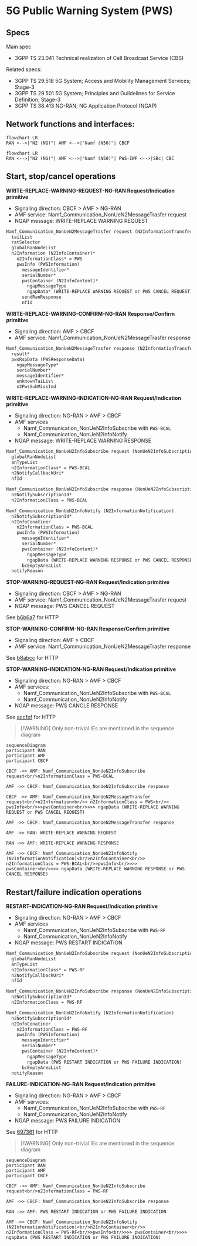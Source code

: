 # 5G Public Warning System (PWS)

## Specs

Main spec

- 3GPP TS 23.041 Technical realization of Cell Broadcast Service (CBS)  

Related specs:

- 3GPP TS 29.518 5G System; Access and Mobility Management Services; Stage-3
- 3GPP TS 29.501 5G System; Principles and Guildelines for Service Definition; Stage-3
- 3GPP TS 38.413 NG-RAN; NG Application Protocol (NGAP)

## Network functions and interfaces:

```mermaid
flowchart LR
RAN <-->|"N2 (NG)"| AMF <-->|"Namf (N50)"| CBCF
```

```mermaid
flowchart LR
RAN <-->|"N2 (NG)"| AMF <-->|"Namf (N50)"| PWS-IWF <-->|SBc| CBC
```

## Start, stop/cancel operations

**WRITE-REPLACE-WARNING-REQUEST-NG-RAN Request/Indication primitive**<a id="b6b6a7"></a>

- Signaling direction: CBCF > AMF > NG-RAN
- AMF service: Namf_Communication_NonUeN2MessageTrasfer request
- NGAP message: WRITE-REPLACE WARNING REQUEST

```txt
Namf_Communication_NonUeN2MessageTrasfer request (N2InformationTransferReqData)
  tailList
  ratSelector
  globalRanNodeList
  n2Information (N2InfoContainer)*
    n2InformationClass* = PWS
    pwsInfo (PWSInformation)
      messageIdentifier*
      serialNumber*
      pwsContainer (N2InfoContent)*
        ngapMessageType
        ngapData* (WRITE-REPLACE WARNING REQUEST or PWS CANCEL REQUEST)
      sendRanResponse
      nfId
```

**WRITE-REPLACE-WARNING-CONFIRM-NG-RAN Response/Confirm primitive**<a id="b8abcc"></a>
  
- Signaling direction: AMF > CBCF
- AMF service: Namf_Communication_NonUeN2MessageTrasfer response

```txt
Namf_Communication_NonUeN2MessageTrasfer response (N2InformationTransferRspData)
  result*
  pwsRspData (PWSResponseData)
    ngapMessageType*
    serialNumber*
    messageIdentifier*
    unknownTaiList
    n2PwsSubMissInd
```

**WRITE-REPLACE-WARNING-INDICATION-NG-RAN Request/Indication primitive**<a id="accfef"></a>
  
- Signaling direction: NG-RAN > AMF > CBCF
- AMF services
	- Namf_Communication_NonUeN2InfoSubscribe with `PWS-BCAL`
	- Namf_Communication_NonUeN2InfoNotify
- NGAP message: WRITE-REPLACE WARNING RESPONSE

```txt
Namf_Communication_NonUeN2InfoSubscribe request (NonUeN2InfoSubscriptionCreateData)
  globalRanNodeList
  anTypeList
  n2InformationClass* = PWS-BCAL
  n2NotifyCallbackUri*
  nfId
```

```txt
Namf_Communication_NonUeN2InfoSubscribe response (NonUeN2InfoSubscriptionCreatedData)
  n2NotifySubscriptionId*
  n2InformationClass = PWS-BCAL
```
  
```txt
Namf_Communication_NonUeN2InfoNotify (N2InformationNotification)
  n2NotifySubscriptionId*
  n2InfoConatiner
    n2InformationClass = PWS-BCAL
    pwsInfo (PWSInformation)
      messageIdentifier*
      serialNumber*
      pwsContainer (N2InfoContent)*
        ngapMessageType
        ngapData (WRITE-REPLACE WARNING RESPONSE or PWS CANCEL RESPONSE)
      bcEmptyAreaList
  notifyReason
```

**STOP-WARNING-REQUEST-NG-RAN Request/Indication primitive**
  
- Signaling direction: CBCF > AMF > NG-RAN
- AMF service: Namf_Communication_NonUeN2MessageTrasfer request
- NGAP message: PWS CANCEL REQUEST

See [b6b6a7](5G%20Public%20Warning%20System%20(PWS).md#user-content-b6b6a7) for HTTP
  
**STOP-WARNING-CONFIRM-NG-RAN Response/Confirm primitive**
  
- Signaling direction: AMF > CBCF
- AMF service: Namf_Communication_NonUeN2MessageTrasfer response

See [b8abcc](5G%20Public%20Warning%20System%20(PWS).md#user-content-b8abcc) for HTTP
  
**STOP-WARNING-INDICATION-NG-RAN Request/Indication primitive**
  
- Signaling direction: NG-RAN > AMF > CBCF
- AMF services:
	- Namf_Communication_NonUeN2InfoSubscribe with `PWS-BCAL`
	- Namf_Communication_NonUeN2InfoNotify
- NGAP message: PWS CANCLE RESPONSE

See [accfef](5G%20Public%20Warning%20System%20(PWS).md#user-content-accfef) for HTTP
  
> [!WARNING] Only non-trivial IEs are mentioned in the sequence diagram
  
```mermaid
sequenceDiagram
participant RAN
participant AMF
participant CBCF
  
CBCF ->> AMF: Namf_Communication_NonUeN2InfoSubscribe request<br/>n2InformationClass = PWS-BCAL
  
AMF ->> CBCF: Namf_Communication_NonUeN2InfoSubscribe response
  
CBCF ->> AMF: Namf_Communication_NonUeN2MessageTransfer request<br/>n2Information<br/>> n2InformationClass = PWS<br/>> pwsInfo<br/>>>pwsContainer<br/>>>> ngapData (WRITE-REPLACE WARNING REQUEST or PWS CANCEL REQUEST)
  
AMF ->> CBCF: Namf_Communication_NonUeN2MessageTransfer response
  
AMF ->> RAN: WRITE-REPLACE WARNING REQUEST
  
RAN ->> AMF: WRITE-REPLACE WARNING RESPONSE
  
AMF ->> CBCF: Namf_Communication_NonUeN2InfoNotify (N2InformationNotification)<br/>n2InfoContainer<br/>> n2InformationClass = PWS-BCAL<br/>>pwsInfo<br/>>>> pwsContainer<br/>>>> ngapData (WRITE-REPLACE WARNING RESPONSE or PWS CANCEL RESPONSE)
```
  
## Restart/failure indication operations
  
**RESTART-INDICATION-NG-RAN Request/Indication primitive**<a id="697361"></a>
  
- Signaling direction: NG-RAN > AMF > CBCF
- AMF services
	- Namf_Communication_NonUeN2InfoSubscribe with `PWS-RF`
	- Namf_Communication_NonUeN2InfoNotify
- NGAP message: PWS RESTART INDICATION

```txt
Namf_Communication_NonUeN2InfoSubscribe request (NonUeN2InfoSubscriptionCreateData)
  globalRanNodeList
  anTypeList
  n2InformationClass* = PWS-RF
  n2NotifyCallbackUri*
  nfId
```

```txt
Namf_Communication_NonUeN2InfoSubscribe response (NonUeN2InfoSubscriptionCreatedData)
  n2NotifySubscriptionId*
  n2InformationClass = PWS-RF
```

```txt
Namf_Communication_NonUeN2InfoNotify (N2InformationNotification)
  n2NotifySubscriptionId*
  n2InfoConatiner
    n2InformationClass = PWS-RF
    pwsInfo (PWSInformation)
      messageIdentifier*
      serialNumber*
      pwsContainer (N2InfoContent)*
        ngapMessageType
        ngapData (PWS RESTART INDICATION or PWS FAILURE INDICATION)
      bcEmptyAreaList
  notifyReason
```
  
**FAILURE-INDICATION-NG-RAN Request/Indication primitive**
  
- Signaling direction: NG-RAN > AMF > CBCF
- AMF services:
	- Namf_Communication_NonUeN2InfoSubscribe with `PWS-RF`
	- Namf_Communication_NonUeN2InfoNotify
- NGAP message: PWS FAILURE INDICATION

See [697361](5G%20Public%20Warning%20System%20(PWS).md#user-content-697361) for HTTP
  
> [!WARNING] Only non-trivial IEs are mentioned in the sequence diagram
  
```mermaid
sequenceDiagram
participant RAN
participant AMF
participant CBCF
  
CBCF ->> AMF: Namf_Communication_NonUeN2InfoSubscribe request<br/>n2InformationClass = PWS-RF
  
AMF ->> CBCF: Namf_Communication_NonUeN2InfoSubscribe response
  
RAN ->> AMF: PWS RESTART INDICATION or PWS FAILURE INDICATION
  
AMF ->> CBCF: Namf_Communication_NonUeN2InfoNotify (N2InformationNotification)<br/>n2InfoContainer<br/>> n2InformationClass = PWS-RF<br/>>pwsInfo<br/>>>> pwsContainer<br/>>>> ngapData (PWS RESTART INDICATION or PWS FAILURE INDICATION)
```
